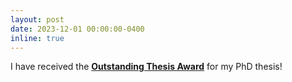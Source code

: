 ```yaml
---
layout: post
date: 2023-12-01 00:00:00-0400
inline: true
---
```


I have received the <a href='https://www.uc3m.es/phdprogram/outstanding-thesis-awards'> **Outstanding Thesis Award**</a> for my PhD thesis!